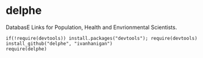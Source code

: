 delphe
======

DatabasE Links for Population, Health and Envrionmental Scientists.

```{r}
if(!require(devtools)) install.packages("devtools"); require(devtools)
install_github("delphe", "ivanhanigan")
require(delphe)
```
